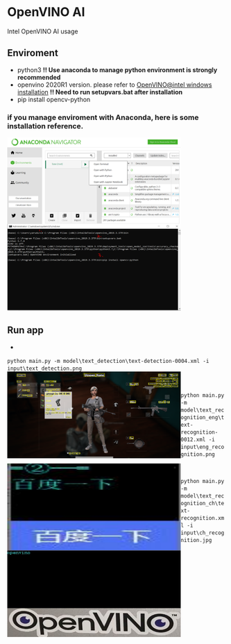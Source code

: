 # OpenVINO AI
Intel OpenVINO AI usage

## Enviroment
* python3 **!! Use anaconda to manage python environment is strongly recommended**
* openvino 2020R1 version.
  please refer to [OpenVINO@intel windows installation](https://docs.openvinotoolkit.org/latest/_docs_install_guides_installing_openvino_windows.html)
  **!! Need to run setupvars.bat after installation**
* pip install opencv-python

### if you manage enviroment with Anaconda, here is some installation reference.
 <img src="./doc/pics/step1.png" width = "400" height = "200" alt="open command" align=left />
 <img src="./doc/pics/step2.png" width = "400" height = "200" alt="set environment"  />


## Run app
*
`python main.py -m model\text_detection\text-detection-0004.xml -i input\text_detection.png`
 <img src="./doc/pics/detection_result.png" width = "400" height = "200"  align=left />

* 
`python main.py -m model\text_recognition_eng\text-recognition-0012.xml -i input\eng_recognition.png`
 
 <img src="./doc/pics/ch_result.JPG" width = "400" height = "200"  align=left />
 
*
`python main.py -m model\text_recognition_ch\text-recognition.xml -i input\ch_recognition.jpg`
 <img src="./doc/pics/eng_result.JPG" width = "400" height = "200"  align=left />
